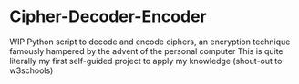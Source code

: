 # Cipher-Decoder-Encoder
WIP Python script to decode and encode ciphers, an encryption technique famously hampered by the advent of the personal computer
This is quite literally my first self-guided project to apply my knowledge (shout-out to w3schools)
